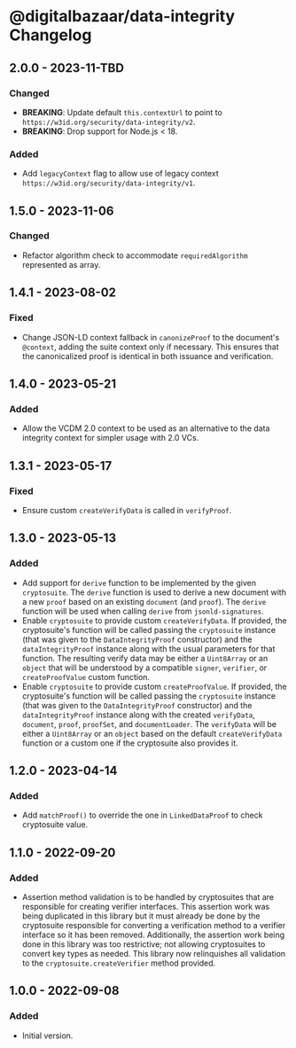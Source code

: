 # @digitalbazaar/data-integrity Changelog

## 2.0.0 - 2023-11-TBD

### Changed
- **BREAKING**: Update default `this.contextUrl` to point to
  `https://w3id.org/security/data-integrity/v2`.
- **BREAKING**: Drop support for Node.js < 18.

### Added
- Add `legacyContext` flag to allow use of legacy context
  `https://w3id.org/security/data-integrity/v1`.

## 1.5.0 - 2023-11-06

### Changed
- Refactor algorithm check to accommodate `requiredAlgorithm` represented as
  array.

## 1.4.1 - 2023-08-02

### Fixed
- Change JSON-LD context fallback in `canonizeProof` to the document's
  `@context`, adding the suite context only if necessary. This ensures that
  the canonicalized proof is identical in both issuance and verification.

## 1.4.0 - 2023-05-21

### Added
- Allow the VCDM 2.0 context to be used as an alternative to the
  data integrity context for simpler usage with 2.0 VCs.

## 1.3.1 - 2023-05-17

### Fixed
- Ensure custom `createVerifyData` is called in `verifyProof`.

## 1.3.0 - 2023-05-13

### Added
- Add support for `derive` function to be implemented by the given
  `cryptosuite`. The `derive` function is used to derive a new document with
  a new `proof` based on an existing `document` (and `proof`). The `derive`
  function will be used when calling `derive` from `jsonld-signatures`.
- Enable `cryptosuite` to provide custom `createVerifyData`. If provided,
  the cryptosuite's function will be called passing the `cryptosuite` instance
  (that was given to the `DataIntegrityProof` constructor) and the
  `dataIntegrityProof` instance along with the usual parameters for that
  function. The resulting verify data may be either a `Uint8Array` or an
  `object` that will be understood by a compatible `signer`, `verifier`, or
  `createProofValue` custom function.
- Enable `cryptosuite` to provide custom `createProofValue`. If provided,
  the cryptosuite's function will be called passing the `cryptosuite` instance
  (that was given to the `DataIntegrityProof` constructor) and the
  `dataIntegrityProof` instance along with the created `verifyData`, `document`,
  `proof`, `proofSet`, and `documentLoader`. The `verifyData` will be either a
  `Uint8Array` or an `object` based on the default `createVerifyData` function
  or a custom one if the cryptosuite also provides it.

## 1.2.0 - 2023-04-14

### Added
- Add `matchProof()` to override the one in `LinkedDataProof` to check
  cryptosuite value.

## 1.1.0 - 2022-09-20

### Added
- Assertion method validation is to be handled by cryptosuites that
  are responsible for creating verifier interfaces. This assertion
  work was being duplicated in this library but it must already be
  done by the cryptosuite responsible for converting a verification
  method to a verifier interface so it has been removed. Additionally,
  the assertion work being done in this library was too restrictive;
  not allowing cryptosuites to convert key types as needed. This
  library now relinquishes all validation to the
  `cryptosuite.createVerifier` method provided.

## 1.0.0 - 2022-09-08

### Added
- Initial version.
